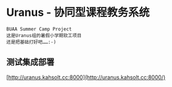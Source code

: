 Uranus - 协同型课程教务系统
====
    BUAA Summer Camp Project
    这是Uranus组的暑假小学期软工项目
    还是把基础打好吧……:-)

测试集成部署
----
[http://uranus.kahsolt.cc:8000](http://uranus.kahsolt.cc:8000/)
